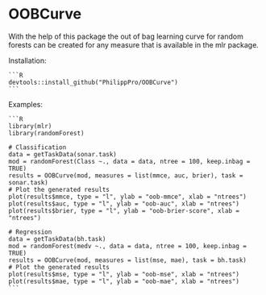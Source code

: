 # OOBCurve

With the help of this package the out of bag learning curve for random forests 
can be created for any measure that is available in the mlr package.

Installation: 

    ```R
    devtools::install_github("PhilippPro/OOBCurve")
    ```

Examples: 

    ```R
    library(mlr)
    library(randomForest)
 
    # Classification
    data = getTaskData(sonar.task)
    mod = randomForest(Class ~., data = data, ntree = 100, keep.inbag = TRUE)
    results = OOBCurve(mod, measures = list(mmce, auc, brier), task = sonar.task)
    # Plot the generated results
    plot(results$mmce, type = "l", ylab = "oob-mmce", xlab = "ntrees")
    plot(results$auc, type = "l", ylab = "oob-auc", xlab = "ntrees")
    plot(results$brier, type = "l", ylab = "oob-brier-score", xlab = "ntrees")
 
    # Regression
    data = getTaskData(bh.task)
    mod = randomForest(medv ~., data = data, ntree = 100, keep.inbag = TRUE)
    results = OOBCurve(mod, measures = list(mse, mae), task = bh.task)
    # Plot the generated results
    plot(results$mse, type = "l", ylab = "oob-mse", xlab = "ntrees")
    plot(results$mae, type = "l", ylab = "oob-mae", xlab = "ntrees")
    ```

